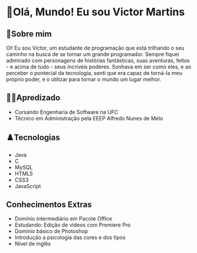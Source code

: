 # 👋Olá, Mundo! Eu sou Victor Martins
## 👤Sobre mim
Oi! Eu sou Victor, um estudante de programação que está trilhando o seu caminho na busca de se tornar um grande programador. Sempre fiquei adimirado com personagens de histórias fantásticas, suas aventuras, feitos - e acima de tudo - seus incríveis poderes. Sonhava em ser como eles, e ao perceber o pontecial da tecnologia, senti que era capaz de torná-la meu próprio poder, e o utilizar para tornar o mundo um lugar melhor.

## 👨‍🎓Apredizado
* Cursando Engenharia de Software na UFC
* Técnico em Administração pela EEEP Alfredo Nunes de Melo

## ♟️Tecnologias
* Java
* C
* MySQL
* HTML5
* CSS3
* JavaScript

## Conhecimentos Extras
* Domínio intermediário em Pacote Office 
* Estudando: Edição de vídeos com Premiere Pro
* Domínio básico de Photoshop
* Introdução a psicologia das cores e dos tipos
* Nível de inglês
